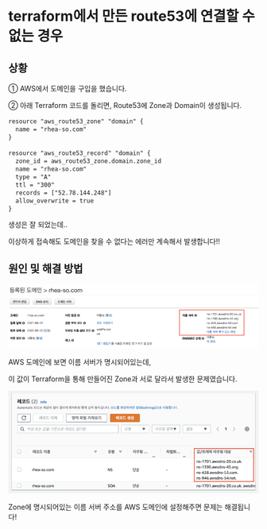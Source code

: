 # terraform에서 만든 route53에 연결할 수 없는 경우

## 상황

① AWS에서 도메인을 구입을 했습니다.

② 아래 Terraform 코드를 돌리면, Route53에 Zone과 Domain이 생성됩니다.

```hcl
resource "aws_route53_zone" "domain" {
  name = "rhea-so.com"
}

resource "aws_route53_record" "domain" {
  zone_id = aws_route53_zone.domain.zone_id
  name = "rhea-so.com"
  type = "A"
  ttl = "300"
  records = ["52.78.144.248"]
  allow_overwrite = true
}
```

생성은 잘 되었는데..

이상하게 접속해도 도메인을 찾을 수 없다는 에러만 계속해서 발생합니다!!

## 원인 및 해결 방법

![reason_1](./images/reason_1.png)

AWS 도메인에 보면 이름 서버가 명시되어있는데,

이 값이 Terraform을 통해 만들어진 Zone과 서로 달라서 발생한 문제였습니다.

![reason_2](./images/reason_2.png)

Zone에 명시되어있는 이름 서버 주소를 AWS 도메인에 설정해주면 문제는 해결됩니다!
